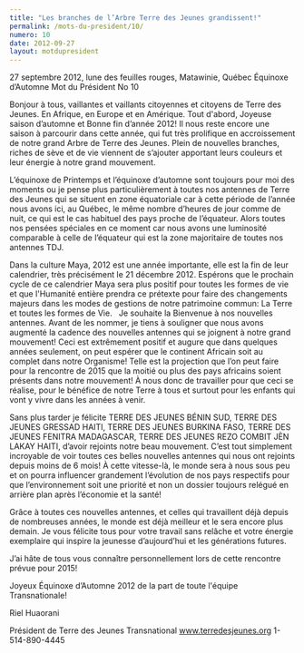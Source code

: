 ```yaml
---
title: "Les branches de l’Arbre Terre des Jeunes grandissent!"
permalink: /mots-du-president/10/
numero: 10
date: 2012-09-27
layout: motdupresident
---
```

27 septembre 2012, lune des feuilles rouges, Matawinie, Québec
Équinoxe d’Automne
Mot du Président No 10

Bonjour à tous, vaillantes et vaillants citoyennes et citoyens de Terre des Jeunes.
En Afrique, en Europe et en Amérique.
Tout d'abord, Joyeuse saison d’automne et Bonne fin d’année 2012!
Il nous reste encore une saison à parcourir dans cette année, qui fut très prolifique en accroissement de notre grand Arbre de Terre des Jeunes. Plein de nouvelles branches, riches de sève et de vie viennent de s’ajouter apportant leurs couleurs et leur énergie à notre grand mouvement.

L’équinoxe de Printemps et l’équinoxe d’automne sont toujours pour moi des moments ou je pense plus particulièrement à toutes nos antennes de Terre des Jeunes qui se situent en zone équatoriale car à cette période de l’année nous avons ici, au Québec, le même nombre d’heures de jour comme de nuit, ce qui est le cas habituel des pays proche de l’équateur. Alors toutes nos pensées spéciales en ce moment car nous avons une luminosité comparable à celle de l’équateur qui est la zone majoritaire de toutes nos antennes TDJ.

Dans la culture Maya, 2012 est une année importante, elle est la fin de leur calendrier, très précisément le 21 décembre 2012. Espérons que le prochain cycle de ce calendrier Maya sera plus positif pour toutes les formes de vie et que l'Humanité entière prendra ce prétexte pour faire des changements majeurs dans les modes de gestions de notre patrimoine commun: La Terre et toutes les formes de Vie.
 
Je souhaite la Bienvenue à nos nouvelles antennes. Avant de les nommer, je tiens à souligner que nous avons augmenté la cadence des nouvelles antennes qui se joignent à notre grand mouvement! Ceci est extrêmement positif et augure que dans quelques années seulement, on peut espérer que le continent Africain soit au complet dans notre Organisme! Telle est la projection que l’on peut faire pour la rencontre de 2015 que la moitié ou plus des pays africains soient présents dans notre mouvement! À nous donc de travailler pour que ceci se réalise, pour le bénéfice de notre Terre à tous et surtout pour les enfants qui vont y vivre dans les années à venir.

Sans plus tarder je félicite TERRE DES JEUNES BÉNIN SUD, TERRE DES JEUNES GRESSAD HAITI, TERRE DES JEUNES BURKINA FASO, TERRE DES JEUNES FENITRA MADAGASCAR, TERRE DES JEUNES REZO COMBIT JÈN LAKAY HAITI, d’avoir rejoints notre beau mouvement. C’est tout simplement incroyable de voir toutes ces belles nouvelles antennes qui nous ont rejoints depuis moins de 6 mois! À cette vitesse-là, le monde sera à nous sous peu et on pourra influencer grandement l’évolution de nos pays respectifs pour que l’environnement soit une priorité et non un dossier toujours relégué en arrière plan après l’économie et la santé!

Grâce à toutes ces nouvelles antennes, et celles qui travaillent déjà depuis de nombreuses années, le monde est déjà meilleur et le sera encore plus demain. Je vous félicite tous pour votre travail sans relâche et votre énergie exemplaire qui inspire la jeunesse d’aujourd’hui et les générations futures.

J’ai hâte de tous vous connaître personnellement lors de cette rencontre prévue pour 2015!

Joyeux Équinoxe d’Automne 2012 de la part de toute l'équipe Transnationale!

Riel Huaorani

Président de Terre des Jeunes Transnational www.terredesjeunes.org 1-514-890-4445
